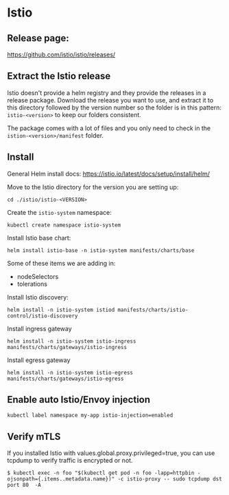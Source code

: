 # Istio

## Release page:
https://github.com/istio/istio/releases/

## Extract the Istio release
Istio doesn't provide a helm registry and they provide the releases in a release package.  Download the release
you want to use, and extract it to this directory followed by the version number so the folder is 
in this pattern: `istio-<version>` to keep our folders consistent.

The package comes with a lot of files and you only need to check in the `istion-<version>/manifest` folder.

## Install
General Helm install docs: https://istio.io/latest/docs/setup/install/helm/

Move to the Istio directory for the version you are setting up:
```
cd ./istio/istio-<VERSION>
```

Create the `istio-system` namespace:
```
kubectl create namespace istio-system
```

Install Istio base chart:
```
helm install istio-base -n istio-system manifests/charts/base
```

Some of these items we are adding in:
* nodeSelectors
* tolerations

Install Istio discovery:
```
helm install -n istio-system istiod manifests/charts/istio-control/istio-discovery
```

Install ingress gateway
```
helm install -n istio-system istio-ingress manifests/charts/gateways/istio-ingress
```

Install egress gateway
```
helm install -n istio-system istio-egress manifests/charts/gateways/istio-egress
```

## Enable auto Istio/Envoy injection

```
kubectl label namespace my-app istio-injection=enabled
```

## Verify mTLS
If you installed Istio with values.global.proxy.privileged=true, you can use tcpdump to verify traffic is encrypted or not.

```
$ kubectl exec -n foo "$(kubectl get pod -n foo -lapp=httpbin -ojsonpath={.items..metadata.name})" -c istio-proxy -- sudo tcpdump dst port 80  -A
```
